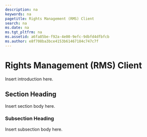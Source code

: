```yaml
---
description: na
keywords: na
pagetitle: Rights Management (RMS) Client
search: na
ms.date: na
ms.tgt_pltfrm: na
ms.assetid: a6fa85be-f92a-4e00-9efc-9dbfd4dfbfcb
ms.author: e8f708ba3bce4153b61467184c747c7f
---
```

# Rights Management (RMS) Client
Insert introduction here.

## Section Heading
Insert section body here.

### Subsection Heading
Insert subsection body here.

